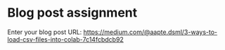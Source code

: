 # Blog post assignment

Enter your blog post URL: https://medium.com/@aapte.dsml/3-ways-to-load-csv-files-into-colab-7c14fcbdcb92
